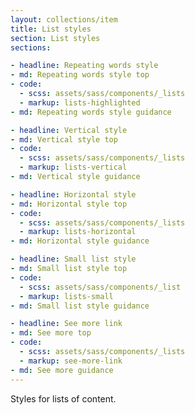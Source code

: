 ```yaml
---
layout: collections/item
title: List styles
section: List styles
sections:

- headline: Repeating words style
- md: Repeating words style top
- code:
  - scss: assets/sass/components/_lists
  - markup: lists-highlighted
- md: Repeating words style guidance

- headline: Vertical style
- md: Vertical style top
- code:
  - scss: assets/sass/components/_lists
  - markup: lists-vertical
- md: Vertical style guidance

- headline: Horizontal style
- md: Horizontal style top
- code:
  - scss: assets/sass/components/_lists
  - markup: lists-horizontal
- md: Horizontal style guidance

- headline: Small list style
- md: Small list style top
- code:
  - scss: assets/sass/components/_list
  - markup: lists-small
- md: Small list style guidance

- headline: See more link
- md: See more top
- code:
  - scss: assets/sass/components/_lists
  - markup: see-more-link
- md: See more guidance
---
```


<p class="abstract">Styles for lists of content.</p>
